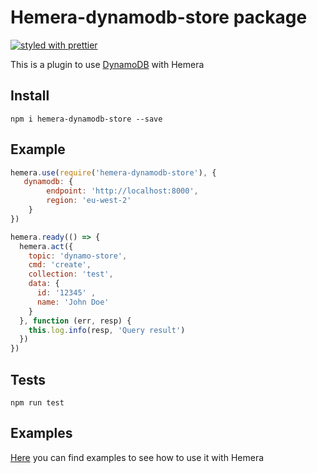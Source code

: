 # Hemera-dynamodb-store package

[![styled with prettier](https://img.shields.io/badge/styled_with-prettier-ff69b4.svg)](#badge)

This is a plugin to use [DynamoDB](https://aws.amazon.com/dynamodb/) with Hemera 

## Install

```
npm i hemera-dynamodb-store --save
```

## Example

```js
hemera.use(require('hemera-dynamodb-store'), {
   dynamodb: {
        endpoint: 'http://localhost:8000',
        region: 'eu-west-2'
    }
})

hemera.ready(() => {
  hemera.act({
    topic: 'dynamo-store',
    cmd: 'create',
    collection: 'test',
    data: {
      id: '12345' , 
      name: 'John Doe'
    }
  }, function (err, resp) {
    this.log.info(resp, 'Query result')
  })
})

```

## Tests

```
npm run test
```

## Examples

[Here](https://github.com/hemerajs/hemera-dynamodb-store/tree/master/examples) you can find examples to see how to use it with Hemera 